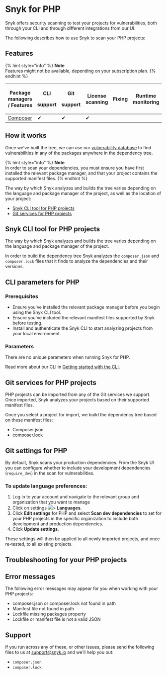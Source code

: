 # Snyk for PHP

Snyk offers security scanning to test your projects for vulnerabilities, both through your CLI and through different integrations from our UI.

The following describes how to use Snyk to scan your PHP projects:

## Features

{% hint style="info" %}
**Note**\
Features might not be available, depending on your subscription plan.
{% endhint %}

| Package managers / Features         | <p>CLI </p><p>support</p> | <p>Git </p><p>support</p> | License scanning | Fixing | Runtime monitoring |
| ----------------------------------- | ------------------------- | ------------------------- | ---------------- | ------ | ------------------ |
| [Composer](https://getcomposer.org) | ✔︎                        | ✔︎                        | ✔︎               |        |                    |

## **How it works**

Once we’ve built the tree, we can use our [vulnerability database](https://snyk.io/vuln) to find vulnerabilities in any of the packages anywhere in the dependency tree.

{% hint style="info" %}
**Note**\
In order to scan your dependencies, you must ensure you have first installed the relevant package manager, and that your project contains the supported manifest files.
{% endhint %}

The way by which Snyk analyzes and builds the tree varies depending on the language and package manager of the project, as well as the location of your project:

* [Snyk CLI tool for PHP projects](https://docs.snyk.io/snyk-open-source/language-and-package-manager-support/snyk-for-php)
* [Git services for PHP projects](snyk-for-php.md#git-services-for-php-projects)

## Snyk CLI tool for PHP projects

The way by which Snyk analyzes and builds the tree varies depending on the language and package manager of the project.

In order to build the dependency tree Snyk analyzes the `composer.json` and `composer.lock` files that it finds to analyze the dependencies and their versions.

## **CLI parameters for PHP**

### **Prerequisites**

* Ensure you've installed the relevant package manager before you begin using the Snyk CLI tool.
* Ensure you've included the relevant manifest files supported by Snyk before testing.
* Install and authenticate the Snyk CLI to start analyzing projects from your local environment.

### **Parameters**

There are no unique parameters when running Snyk for PHP.

Read more about our CLI in [Getting started with the CLI](../../../features/snyk-cli/guides-for-our-cli/getting-started-with-the-cli.md).

## Git services for PHP projects

PHP projects can be imported from any of the Git services we support. Once imported, Snyk analyzes your projects based on their supported manifest files.

Once you select a project for import, we build the dependency tree based on these manifest files:

* Composer.json
* composer.lock

## **Git settings for PHP**

By default, Snyk scans your production dependencies. From the Snyk UI you can configure whether to include your development dependencies (`require_dev`) in the scan for vulnerabilities.

### **To update language preferences:**

1. Log in to your account and navigate to the relevant group and organization that you want to manage
2. Click on settings ![](../../../.gitbook/assets/cog\_icon.png)> **Languages**.&#x20;
3. Click **Edit settings** for PHP and select **Scan dev dependencies** to set for your PHP projects in the specific organization to include both development and production dependencies.&#x20;
4. Click **Update settings**.

These settings will then be applied to all newly imported projects, and once re-tested, to all existing projects.

## Troubleshooting for your PHP projects

## Error messages

The following error messages may appear for you when working with your PHP projects:

* composer.json or composer.lock not found in path
* Manifest file not found in path
* Lockfile missing packages property
* Lockfile or manifest file is not a valid JSON

## Support

If you run across any of these, or other issues, please send the following files to us at [support@snyk.io](mailto:support@snyk.io) and we'll help you out:

* `composer.json`
* `composer.lock`
